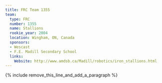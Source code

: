 ```yaml
---
title: FRC Team 1355
team:
  type: FRC
  number: 1355
  name: Stallions
  rookie_year: 2004
  location: Wingham, ON, Canada
  sponsors:
  - Wescast
  - F.E. Madill Secondary School
  links:
    Website: http://www.amdsb.ca/Madill/robotics/iron_stallions.html
---
```


{% include remove_this_line_and_add_a_paragraph %}